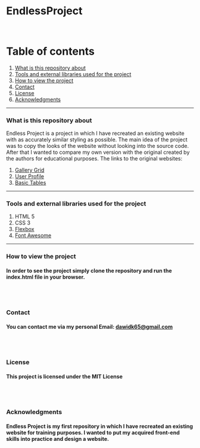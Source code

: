 # EndlessProject
&nbsp;

# Table of contents
1. [What is this repository about](#introduction)
2. [Tools and external libraries used for the project](#tools)
3. [How to view the project](#installation)
4. [Contact](#Contact)
5. [License](#License)
6. [Acknowledgments](#Acknowledgments)
&nbsp;
---

### What is this repository about

Endless Project is a project in which I have recreated an existing website with as accurately similar styling as possible. The main idea of the project was to copy the looks of the website without looking into the source code. After that I wanted to compare my own version with the original created by the authors for educational purposes. The links to the original websites:
1. [Gallery Grid](http://react.pixelstrap.com/endless/gallery/imageGallery#javascript)
2. [User Profile](http://react.pixelstrap.com/endless/users/userProfile#javascript)
3. [Basic Tables](http://react.pixelstrap.com/endless/table/basic#javascript)
&nbsp;
---

### Tools and external libraries used for the project
1. HTML 5
2. CSS 3
3. [Flexbox](https://css-tricks.com/snippets/css/a-guide-to-flexbox/)
4. [Font Awesome](https://fontawesome.com/)
&nbsp;
---

### How to view the project

#### In order to see the project simply clone the repository and run the index.html file in your browser.
&nbsp;
---

### Contact

#### You can contact me via my personal Email: dawidk65@gmail.com
&nbsp;
---

### License

#### This project is licensed under the MIT License
&nbsp;
---

### Acknowledgments

#### Endless Project is my first repository in which I have recreated an existing website for training purposes. I wanted to put my acquired front-end skills into practice and design a website.
&nbsp;
